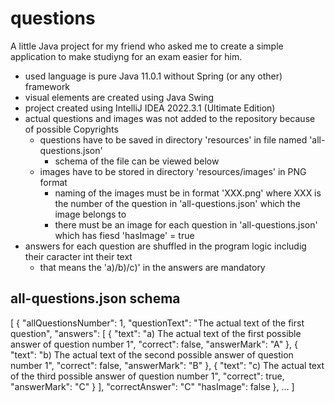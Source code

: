 # questions
A little Java project for my friend who asked me to create a simple application to make studiyng for an exam easier for him.
- used language is pure Java 11.0.1 without Spring (or any other) framework
- visual elements are created using Java Swing
- project created using IntelliJ IDEA 2022.3.1 (Ultimate Edition)
- actual questions and images was not added to the repository because of possible Copyrights
  - questions have to be saved in directory 'resources' in file named 'all-questions.json'
    - schema of the file can be viewed below
  - images have to be stored in directory 'resources/images' in PNG format
    - naming of the images must be in format 'XXX.png' where XXX is the number of the question in 'all-questions.json' which the image belongs to
    - there must be an image for each question in 'all-questions.json' which has fiesd 'hasImage' = true
- answers for each question are shuffled in the program logic includig their caracter int their text
  - that means the 'a)/b)/c)' in the answers are mandatory

## all-questions.json schema
[
	{
		"allQuestionsNumber": 1,
		"questionText": "The actual text of the first question",
		"answers": [
			{
				"text": "a) The actual text of the first possible answer of question number 1",
				"correct": false,
				"answerMark": "A"
			},
			{
				"text": "b) The actual text of the second possible answer of question number 1",
				"correct": false,
				"answerMark": "B"
			},
			{
				"text": "c) The actual text of the third possible answer of question number 1",
				"correct": true,
				"answerMark": "C"
			}
		],
		"correctAnswer": "C"
    "hasImage": false
	},
  ...
]
